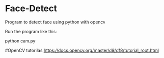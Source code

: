 # Face-Detect
 Program to detect face using python with opencv
 
 
Run the program like this:

python cam.py

#OpenCV tutorilas https://docs.opencv.org/master/d9/df8/tutorial_root.html


